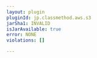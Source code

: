```yaml
---
layout: plugin
pluginId: jp.classmethod.aws.s3
jarSha1: INVALID
isJarAvailable: true
error: NONE
violations: []

---
```

